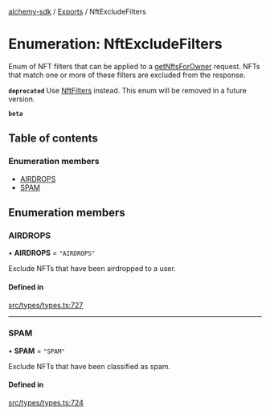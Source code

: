 [alchemy-sdk](../README.md) / [Exports](../modules.md) / NftExcludeFilters

# Enumeration: NftExcludeFilters

Enum of NFT filters that can be applied to a [getNftsForOwner](../classes/NftNamespace.md#getnftsforowner) request.
NFTs that match one or more of these filters are excluded from the response.

**`deprecated`** Use [NftFilters](NftFilters.md) instead. This enum will be removed in a
  future version.

**`beta`**

## Table of contents

### Enumeration members

- [AIRDROPS](NftExcludeFilters.md#airdrops)
- [SPAM](NftExcludeFilters.md#spam)

## Enumeration members

### AIRDROPS

• **AIRDROPS** = `"AIRDROPS"`

Exclude NFTs that have been airdropped to a user.

#### Defined in

[src/types/types.ts:727](https://github.com/alchemyplatform/alchemy-sdk-js/blob/4a7f568/src/types/types.ts#L727)

___

### SPAM

• **SPAM** = `"SPAM"`

Exclude NFTs that have been classified as spam.

#### Defined in

[src/types/types.ts:724](https://github.com/alchemyplatform/alchemy-sdk-js/blob/4a7f568/src/types/types.ts#L724)
